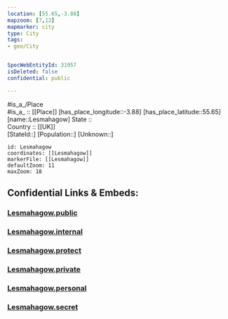 ```yaml
---
location: [55.65,-3.88] 
mapzoom: [7,12] 
mapmarker: city 
type: City
tags:
- geo/City


SpocWebEntityId: 31957
isDeleted: false
confidential: public

---
```

#is_a_/Place  
#is_a_ :: [[Place]] 
[has_place_longitude::-3.88] 
[has_place_latitude::55.65] 
[name::Lesmahagow] 
State ::  
Country :: [[UK]]  
[StateId::] 
[Population::] 
[Unknown::] 


```leaflet
id: Lesmahagow
coordinates: [[Lesmahagow]] 
markerFile: [[Lesmahagow]] 
defaultZoom: 11 
maxZoom: 18
```


## Confidential Links & Embeds: 

### [Lesmahagow.public](/_public/\Earth\Continent\Europe\Europe~North\UK\Scotland\counties~Scotland\Lanarkshire~South\cities~Lanarkshire~SouthLesmahagow.public.md) 

### [Lesmahagow.internal](/_internal/\Earth\Continent\Europe\Europe~North\UK\Scotland\counties~Scotland\Lanarkshire~South\cities~Lanarkshire~SouthLesmahagow.internal.md) 

### [Lesmahagow.protect](/_protect/\Earth\Continent\Europe\Europe~North\UK\Scotland\counties~Scotland\Lanarkshire~South\cities~Lanarkshire~SouthLesmahagow.protect.md) 

### [Lesmahagow.private](/_private/\Earth\Continent\Europe\Europe~North\UK\Scotland\counties~Scotland\Lanarkshire~South\cities~Lanarkshire~SouthLesmahagow.private.md) 

### [Lesmahagow.personal](/_personal/\Earth\Continent\Europe\Europe~North\UK\Scotland\counties~Scotland\Lanarkshire~South\cities~Lanarkshire~SouthLesmahagow.personal.md) 

### [Lesmahagow.secret](/_secret/\Earth\Continent\Europe\Europe~North\UK\Scotland\counties~Scotland\Lanarkshire~South\cities~Lanarkshire~SouthLesmahagow.secret.md)

